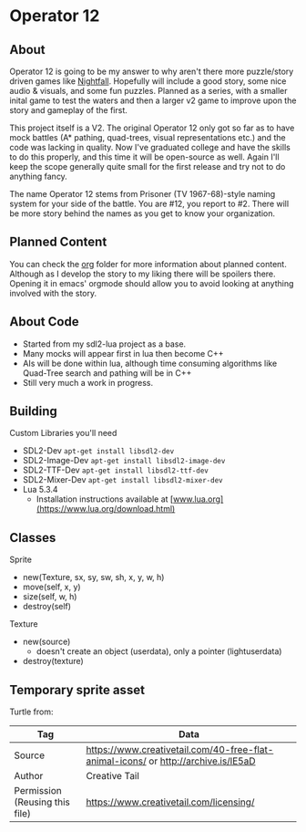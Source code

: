 # Operator 12

## About

Operator 12 is going to be my answer to why aren't there more puzzle/story driven games like [Nightfall](http://biomediaproject.com/bmp/files/LEGO/gms/online/Spybotics/TheNightfallIncident/). Hopefully will include a good story, some nice audio & visuals, and some fun puzzles. Planned as a series, with a smaller inital game to test the waters and then a larger v2 game to improve upon the story and gameplay of the first.

This project itself is a V2. The original Operator 12 only got so far as to have mock battles (A* pathing, quad-trees, visual representations etc.) and the code was lacking in quality. Now I've graduated college and have the skills to do this properly, and this time it will be open-source as well. Again I'll keep the scope generally quite small for the first release and try not to do anything fancy.

The name Operator 12 stems from Prisoner (TV 1967-68)-style naming system for your side of the battle. You are #12, you report to #2. There will be more story behind the names as you get to know your organization.

## Planned Content

You can check the [org](./org) folder for more information about planned content. Although as I develop the story to my liking there will be spoilers there. Opening it in emacs' orgmode should allow you to avoid looking at anything involved with the story.

## About Code

- Started from my sdl2-lua project as a base.
- Many mocks will appear first in lua then become C++
- AIs will be done within lua, although time consuming algorithms like Quad-Tree search and pathing will be in C++
- Still very much a work in progress.

## Building

Custom Libraries you'll need
- SDL2-Dev `apt-get install libsdl2-dev`
- SDL2-Image-Dev `apt-get install libsdl2-image-dev`
- SDL2-TTF-Dev `apt-get install libsdl2-ttf-dev`
- SDL2-Mixer-Dev `apt-get install libsdl2-mixer-dev`
- Lua 5.3.4
  - Installation instructions available at [www.lua.org](https://www.lua.org/download.html)

## Classes

Sprite
- new(Texture, sx, sy, sw, sh, x, y, w, h)
- move(self, x, y)
- size(self, w, h)
- destroy(self)

Texture
- new(source)
  - doesn't create an object (userdata), only a pointer (lightuserdata)
- destroy(texture)

## Temporary sprite asset

Turtle from:

| Tag | Data |
|---|---|
| Source | https://www.creativetail.com/40-free-flat-animal-icons/ or http://archive.is/lE5aD |
| Author | Creative Tail |
| Permission (Reusing this file) | https://www.creativetail.com/licensing/ |
